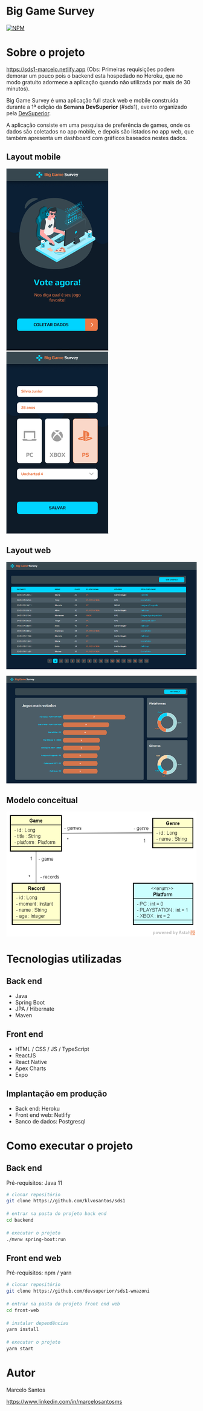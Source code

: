 # Big Game Survey 
[![NPM](https://img.shields.io/npm/l/react)](https://github.com/klvosantos/sds1/blob/master/LICENSE) 

# Sobre o projeto

https://sds1-marcelo.netlify.app (Obs: Primeiras requisições podem demorar um pouco pois o backend esta hospedado no Heroku, que no modo gratuito adormece a aplicação quando não utilizada por mais de 30 minutos).

Big Game Survey é uma aplicação full stack web e mobile construída durante a 1ª edição da **Semana DevSuperior** (#sds1), evento organizado pela [DevSuperior](https://devsuperior.com "Site da DevSuperior").

A aplicação consiste em uma pesquisa de preferência de games, onde os dados são coletados no app mobile, e depois são listados no app web, que também apresenta um dashboard com gráficos baseados nestes dados.

## Layout mobile
![Mobile 1](https://raw.githubusercontent.com/klvosantos/assets/main/mobile1.png) ![Mobile 2](https://raw.githubusercontent.com/klvosantos/assets/main/mobile2.png)
            
## Layout web
![Web 1](https://raw.githubusercontent.com/klvosantos/assets/main/web1.png)

![Web 2](https://raw.githubusercontent.com/klvosantos/assets/main/web2.png)

## Modelo conceitual
![Modelo Conceitual](https://raw.githubusercontent.com/klvosantos/assets/main/modelo-conceitual.png)

# Tecnologias utilizadas
## Back end
- Java
- Spring Boot
- JPA / Hibernate
- Maven
## Front end
- HTML / CSS / JS / TypeScript
- ReactJS
- React Native
- Apex Charts
- Expo
## Implantação em produção
- Back end: Heroku
- Front end web: Netlify
- Banco de dados: Postgresql

# Como executar o projeto

## Back end
Pré-requisitos: Java 11

```bash
# clonar repositório
git clone https://github.com/klvosantos/sds1

# entrar na pasta do projeto back end
cd backend

# executar o projeto
./mvnw spring-boot:run
```

## Front end web
Pré-requisitos: npm / yarn

```bash
# clonar repositório
git clone https://github.com/devsuperior/sds1-wmazoni

# entrar na pasta do projeto front end web
cd front-web

# instalar dependências
yarn install

# executar o projeto
yarn start
```

# Autor

Marcelo Santos

https://www.linkedin.com/in/marcelosantosms

